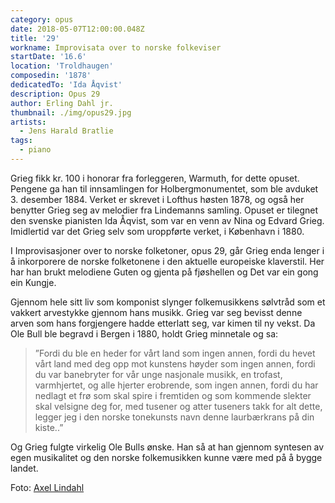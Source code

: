 ```yaml
---
category: opus
date: 2018-05-07T12:00:00.048Z
title: '29'
workname: Improvisata over to norske folkeviser
startDate: '16.6'
location: 'Troldhaugen'
composedin: '1878'
dedicatedTo: 'Ida Åqvist'
description: Opus 29
author: Erling Dahl jr.
thumbnail: ./img/opus29.jpg
artists:
  - Jens Harald Bratlie
tags:
  - piano
---
```

Grieg fikk kr. 100 i honorar fra forleggeren, Warmuth, for dette opuset. Pengene ga han til innsamlingen for Holbergmonumentet, som ble avduket 3. desember 1884. Verket er skrevet i Lofthus høsten 1878, og også her benytter Grieg seg av melodier fra Lindemanns samling. Opuset er tilegnet den svenske pianisten Ida Åqvist, som var en venn av Nina og Edvard Grieg. Imidlertid var det Grieg selv som uroppførte verket, i København i 1880.  

I Improvisasjoner over to norske folketoner, opus 29, går Grieg enda lenger i å inkorporere de norske folketonene i den aktuelle europeiske klaverstil. Her har han brukt melodiene Guten og gjenta på fjøshellen og Det var ein gong ein Kungje.

Gjennom hele sitt liv som komponist slynger folkemusikkens sølvtråd som et vakkert arvestykke gjennom hans musikk. Grieg var seg bevisst denne arven som hans forgjengere hadde etterlatt seg, var kimen til ny vekst. Da Ole Bull ble begravd i Bergen i 1880, holdt Grieg minnetale og sa:

> ”Fordi du ble en heder for vårt land som ingen annen, fordi du hevet vårt land med deg opp mot kunstens høyder som ingen annen, fordi du var banebryter for vår unge nasjonale musikk, en trofast, varmhjertet, og alle hjerter erobrende, som ingen annen, fordi du har nedlagt et frø som skal spire i fremtiden og som kommende slekter skal velsigne deg for, med tusener og atter tuseners takk for alt dette, legger jeg i den norske tonekunsts navn denne laurbærkrans på din kiste..”

Og Grieg fulgte virkelig Ole Bulls ønske. Han så at han gjennom syntesen av egen musikalitet og den norske folkemusikken kunne være med på å bygge landet.

Foto: <a href="https://commons.wikimedia.org/wiki/File:280._Hardanger,_Parti_af_Folgefonnen_fra_Lofthus_-_NB_bldsa_AL0280.jpg">
Axel Lindahl</a>
